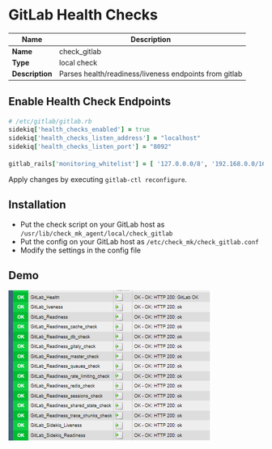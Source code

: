 # GitLab Health Checks

| Name | Description |
|------|-------------|
| **Name** | check_gitlab |
| **Type** | local check |
| **Description** | Parses health/readiness/liveness endpoints from gitlab |

## Enable Health Check Endpoints

```rb
# /etc/gitlab/gitlab.rb
sidekiq['health_checks_enabled'] = true
sidekiq['health_checks_listen_address'] = "localhost"
sidekiq['health_checks_listen_port'] = "8092"

gitlab_rails['monitoring_whitelist'] = [ '127.0.0.0/8', '192.168.0.0/16' ]
```

Apply changes by executing `gitlab-ctl reconfigure`.

## Installation

- Put the check script on your GitLab host as `/usr/lib/check_mk_agent/local/check_gitlab`
- Put the config on your GitLab host as `/etc/check_mk/check_gitlab.conf`
- Modify the settings in the config file

## Demo

![demo1](demo1.png)
